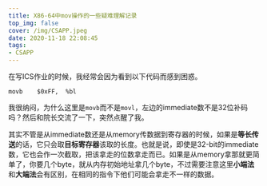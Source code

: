 ```yaml
---
title: X86-64中mov操作的一些疑难理解记录
top_img: false
cover: /img/CSAPP.jpeg
date: 2020-11-18 22:08:45
tags:
- CSAPP
---
```


在写ICS作业的时候，我经常会因为看到以下代码而感到困惑。

```assembly
movb	$0xFF,	%bl
```

我很纳闷，为什么这里是`movb`而不是`movl`，左边的immediate数不是32位补码吗？然后和院长交流了一下，突然点醒了我。

其实不管是从immediate数还是从memory传数据到寄存器的时候，如果是**等长传送**的话，它只会取**目标寄存器**该取的长度。也就是说，即使是32-bit的immediate数，它也会作一次截取，把该拿走的位数拿走而已。如果是从memory拿那就更简单了，你要几个byte，就从内存初始地址拿几个byte，不过需要注意这里**小端法**和**大端法**会有区别，在相同的指令下他们可能会拿走不一样的数据。